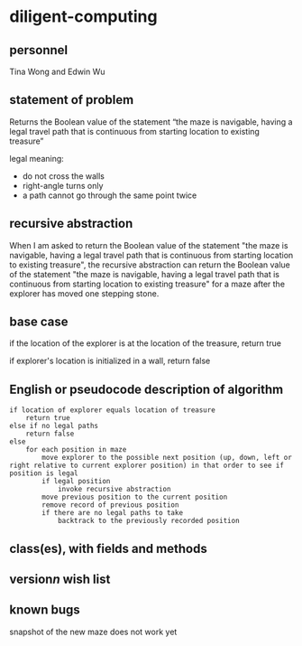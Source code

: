 # diligent-computing

## personnel
Tina Wong and Edwin Wu

## statement of problem
Returns the Boolean value of the statement “the maze is navigable, having a legal
travel path that is continuous from starting location to existing treasure”

legal meaning:
- do not cross the walls
- right-angle turns only
- a path cannot go through the same point twice

## recursive abstraction
When I am asked to return the Boolean value of the statement "the maze is navigable, having a legal travel path that is continuous from starting location to existing treasure", the recursive abstraction can return the Boolean value of the statement "the maze is navigable, having a legal travel path that is continuous from starting location to existing treasure" for a maze after the explorer has moved one stepping stone.

## base case
if the location of the explorer is at the location of the treasure, return true

if explorer's location is initialized in a wall, return false

## English or pseudocode description of algorithm
```
if location of explorer equals location of treasure
	return true
else if no legal paths
	return false
else
	for each position in maze
		move explorer to the possible next position (up, down, left or right relative to current explorer position) in that order to see if position is legal
		if legal position
			invoke recursive abstraction
		move previous position to the current position
		remove record of previous position
		if there are no legal paths to take
			backtrack to the previously recorded position
```
## class(es), with fields and methods

## version*n* wish list

## known bugs
snapshot of the new maze does not work yet